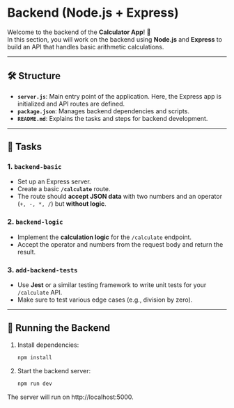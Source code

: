 
# Backend (Node.js + Express)

Welcome to the backend of the **Calculator App**! 🎉  
In this section, you will work on the backend using **Node.js** and **Express** to build an API that handles basic arithmetic calculations.

---

## 🛠 Structure
- **`server.js`**: Main entry point of the application. Here, the Express app is initialized and API routes are defined.
- **`package.json`**: Manages backend dependencies and scripts.
- **`README.md`**: Explains the tasks and steps for backend development.

---

## 🚀 Tasks

### 1. `backend-basic`
- Set up an Express server.
- Create a basic **`/calculate`** route.
- The route should **accept JSON data** with two numbers and an operator (`+, -, *, /`) but **without logic**.

### 2. `backend-logic`
- Implement the **calculation logic** for the `/calculate` endpoint.
- Accept the operator and numbers from the request body and return the result.

### 3. `add-backend-tests`
- Use **Jest** or a similar testing framework to write unit tests for your `/calculate` API.
- Make sure to test various edge cases (e.g., division by zero).

---

## 🔧 Running the Backend

1. Install dependencies:
   ```bash
   npm install
2. Start the backend server:
    ```bash
    npm run dev
The server will run on http://localhost:5000.
